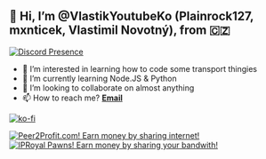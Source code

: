 ## 👋 Hi, I’m @VlastikYoutubeKo (Plainrock127, mxnticek, Vlastimil Novotný), from :czech_republic:


[![Discord Presence](https://lanyard.cnrad.dev/api/696826147081814027?idleMessage=Probably%20not%20doing%20anything&animated=true&showDisplayName=true&theme=dark)](https://discord.com/users/696826147081814027)
- 👀 I’m interested in learning how to code some transport thingies
- 🌱 I’m currently learning Node.JS & Python
- 💞️ I’m looking to collaborate on almost anything
- 📫 How to reach me? [**Email**](mailto:mxnticek@proton.me)

[![ko-fi](https://ko-fi.com/img/githubbutton_sm.svg)](https://ko-fi.com/vlastimilnovotny)


[![Peer2Profit.com! Earn money by sharing internet!](https://eyo-vlastikyoutubeko.vercel.app/api/now-playing.svg)](http://url.wz.sk/ref3)
[![IPRoyal Pawns! Earn money by sharing your bandwith!](https://cdn.discordapp.com/attachments/1112780251009908858/1167198394532499496/Pawns.app_referral_728x90.png)](https://pawns.app/?r=menticek)
<!---
VlastikYoutubeKo/VlastikYoutubeKo is a ✨ special ✨ repository because its `README.md` (this file) appears on your GitHub profile.
You can click the Preview link to take a look at your changes.
--->
